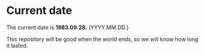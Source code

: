 # Current date

The current date is **1983.09.28.** (YYYY.MM.DD.)

This repository will be good when the world ends, so we will know how long it lasted.
